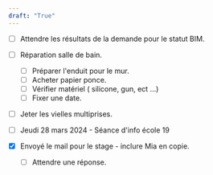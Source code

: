 ```yaml
---
draft: "True"
---
```

- [ ] Attendre les résultats de la demande pour le statut BIM.

- [ ] Réparation salle de bain.
	- [ ] Préparer l'enduit pour le mur.
	- [ ] Acheter papier ponce.
	- [ ] Vérifier matériel ( silicone, gun, ect ...)
	- [ ] Fixer une date. 
	
- [ ]  Jeter les vielles multiprises.

- [ ] Jeudi 28 mars 2024 - Séance d'info école 19

- [x] Envoyé le mail pour le stage - inclure Mia en copie.
	- [ ] Attendre une réponse.